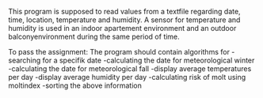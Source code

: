 This program is supposed to read values from a textfile regarding date, time, location, temperature and humidity.
A sensor for temperature and humidity is used in an indoor apartement environment and an outdoor balconyenvironment during the same period of time.

To pass the assignment:
The program should contain algorithms for 
-searching for a specifik date 
-calculating the date for meteorological winter 
-calculating the date for meteorological fall
-display average temperatures per day
-display average humidity per day
-calculating risk of molt using moltindex
-sorting the above information
